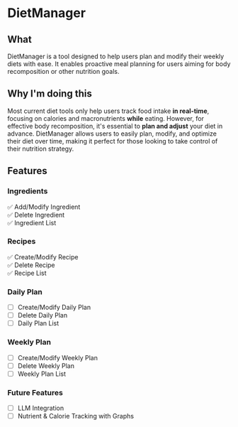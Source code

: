 # DietManager
## What
DietManager is a tool designed to help users plan and modify their weekly diets with ease. 
It enables proactive meal planning for users aiming for body recomposition or other nutrition goals.

## Why I'm doing this
Most current diet tools only help users track food intake **in real-time**, focusing on calories and macronutrients **while** eating. 
However, for effective body recomposition, it's essential to **plan and adjust** your diet in advance. 
DietManager allows users to easily plan, modify, and optimize their diet over time, making it perfect for those looking to take control of their nutrition strategy.

## Features

### Ingredients
✅ Add/Modify Ingredient  
✅ Delete Ingredient  
✅ Ingredient List  

### Recipes
✅ Create/Modify Recipe  
✅ Delete Recipe  
✅ Recipe List  

### Daily Plan
- [ ] Create/Modify Daily Plan
- [ ] Delete Daily Plan
- [ ] Daily Plan List

### Weekly Plan
- [ ] Create/Modify Weekly Plan
- [ ] Delete Weekly Plan
- [ ] Weekly Plan List

### Future Features
- [ ] LLM Integration
- [ ] Nutrient & Calorie Tracking with Graphs
